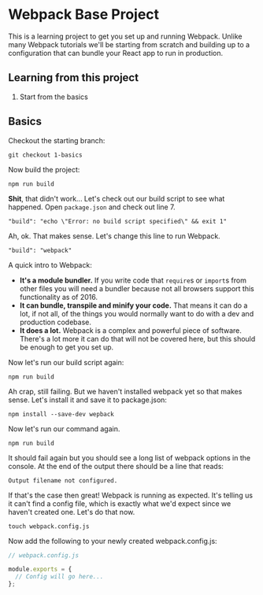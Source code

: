 # Webpack Base Project

This is a learning project to get you set up and running Webpack. Unlike many Webpack tutorials we'll be starting from scratch and building up to a configuration that can bundle your React app to run in production.

## Learning from this project

1. Start from the basics

## Basics

Checkout the starting branch:

```
git checkout 1-basics
```

Now build the project:

```
npm run build
```

**Shit**, that didn't work... Let's check out our build script to see what happened. Open `package.json` and check out line 7.

```
"build": "echo \"Error: no build script specified\" && exit 1"
```

Ah, ok. That makes sense. Let's change this line to run Webpack.

```
"build": "webpack"
```

A quick intro to Webpack:

* **It's a module bundler.** If you write code that `require`s or `import`s from other files you will need a bundler because not all browsers support this functionality as of 2016.
* **It can bundle, transpile and minify your code.** That means it can do a lot, if not all, of the things you would normally want to do with a dev and production codebase.
* **It does a lot.** Webpack is a complex and powerful piece of software. There's a lot more it can do that will not be covered here, but this should be enough to get you set up.

Now let's run our build script again:

```
npm run build
```

Ah crap, still failing. But we haven't installed webpack yet so that makes sense. Let's install it and save it to package.json:

```
npm install --save-dev wepback
```

Now let's run our command again.

```
npm run build
```

It should fail again but you should see a long list of webpack options in the console. At the end of the output there should be a line that reads:

```
Output filename not configured.
```

If that's the case then great! Webpack is running as expected. It's telling us it can't find a config file, which is exactly what we'd expect since we haven't created one. Let's do that now.

```
touch webpack.config.js
```

Now add the following to your newly created webpack.config.js:

```js
// webpack.config.js

module.exports = {
  // Config will go here...
};
```
